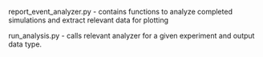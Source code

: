 report_event_analyzer.py - contains functions to analyze completed simulations and extract relevant data for plotting

run_analysis.py - calls relevant analyzer for a given experiment and output data type.
